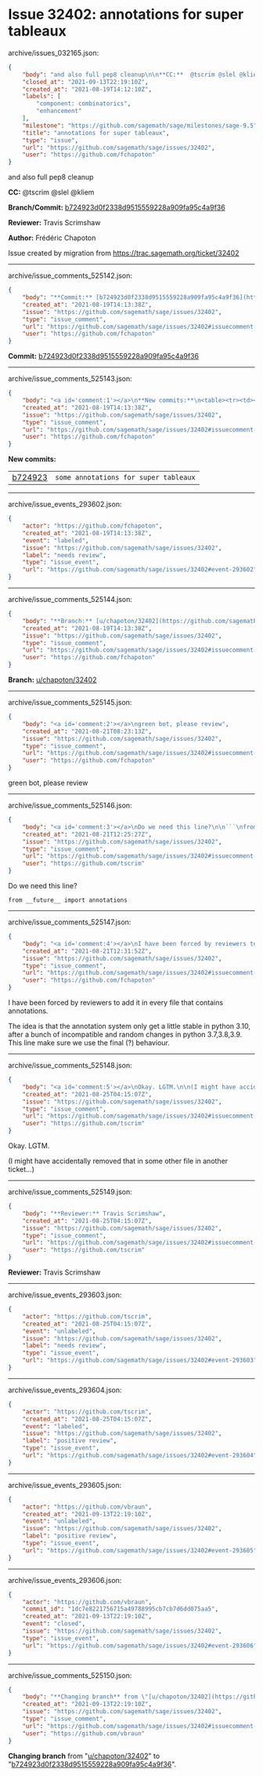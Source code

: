 # Issue 32402: annotations for super tableaux

archive/issues_032165.json:
```json
{
    "body": "and also full pep8 cleanup\n\n**CC:**  @tscrim @slel @kliem\n\n**Branch/Commit:** [b724923d0f2338d9515559228a909fa95c4a9f36](https://github.com/sagemath/sagetrac-mirror/commit/b724923d0f2338d9515559228a909fa95c4a9f36)\n\n**Reviewer:** Travis Scrimshaw\n\n**Author:** Fr\u00e9d\u00e9ric Chapoton\n\nIssue created by migration from https://trac.sagemath.org/ticket/32402\n\n",
    "closed_at": "2021-09-13T22:19:10Z",
    "created_at": "2021-08-19T14:12:10Z",
    "labels": [
        "component: combinatorics",
        "enhancement"
    ],
    "milestone": "https://github.com/sagemath/sage/milestones/sage-9.5",
    "title": "annotations for super tableaux",
    "type": "issue",
    "url": "https://github.com/sagemath/sage/issues/32402",
    "user": "https://github.com/fchapoton"
}
```
and also full pep8 cleanup

**CC:**  @tscrim @slel @kliem

**Branch/Commit:** [b724923d0f2338d9515559228a909fa95c4a9f36](https://github.com/sagemath/sagetrac-mirror/commit/b724923d0f2338d9515559228a909fa95c4a9f36)

**Reviewer:** Travis Scrimshaw

**Author:** Frédéric Chapoton

Issue created by migration from https://trac.sagemath.org/ticket/32402





---

archive/issue_comments_525142.json:
```json
{
    "body": "**Commit:** [b724923d0f2338d9515559228a909fa95c4a9f36](https://github.com/sagemath/sagetrac-mirror/commit/b724923d0f2338d9515559228a909fa95c4a9f36)",
    "created_at": "2021-08-19T14:13:38Z",
    "issue": "https://github.com/sagemath/sage/issues/32402",
    "type": "issue_comment",
    "url": "https://github.com/sagemath/sage/issues/32402#issuecomment-525142",
    "user": "https://github.com/fchapoton"
}
```

**Commit:** [b724923d0f2338d9515559228a909fa95c4a9f36](https://github.com/sagemath/sagetrac-mirror/commit/b724923d0f2338d9515559228a909fa95c4a9f36)



---

archive/issue_comments_525143.json:
```json
{
    "body": "<a id='comment:1'></a>\n**New commits:**\n<table><tr><td><a href=\"https://github.com/sagemath/sagetrac-mirror/commit/b724923d0f2338d9515559228a909fa95c4a9f36\">b724923</a></td><td><code>some annotations for super tableaux</code></td></tr></table>\n",
    "created_at": "2021-08-19T14:13:38Z",
    "issue": "https://github.com/sagemath/sage/issues/32402",
    "type": "issue_comment",
    "url": "https://github.com/sagemath/sage/issues/32402#issuecomment-525143",
    "user": "https://github.com/fchapoton"
}
```

<a id='comment:1'></a>
**New commits:**
<table><tr><td><a href="https://github.com/sagemath/sagetrac-mirror/commit/b724923d0f2338d9515559228a909fa95c4a9f36">b724923</a></td><td><code>some annotations for super tableaux</code></td></tr></table>




---

archive/issue_events_293602.json:
```json
{
    "actor": "https://github.com/fchapoton",
    "created_at": "2021-08-19T14:13:38Z",
    "event": "labeled",
    "issue": "https://github.com/sagemath/sage/issues/32402",
    "label": "needs review",
    "type": "issue_event",
    "url": "https://github.com/sagemath/sage/issues/32402#event-293602"
}
```



---

archive/issue_comments_525144.json:
```json
{
    "body": "**Branch:** [u/chapoton/32402](https://github.com/sagemath/sagetrac-mirror/tree/u/chapoton/32402)",
    "created_at": "2021-08-19T14:13:38Z",
    "issue": "https://github.com/sagemath/sage/issues/32402",
    "type": "issue_comment",
    "url": "https://github.com/sagemath/sage/issues/32402#issuecomment-525144",
    "user": "https://github.com/fchapoton"
}
```

**Branch:** [u/chapoton/32402](https://github.com/sagemath/sagetrac-mirror/tree/u/chapoton/32402)



---

archive/issue_comments_525145.json:
```json
{
    "body": "<a id='comment:2'></a>\ngreen bot, please review",
    "created_at": "2021-08-21T08:23:13Z",
    "issue": "https://github.com/sagemath/sage/issues/32402",
    "type": "issue_comment",
    "url": "https://github.com/sagemath/sage/issues/32402#issuecomment-525145",
    "user": "https://github.com/fchapoton"
}
```

<a id='comment:2'></a>
green bot, please review



---

archive/issue_comments_525146.json:
```json
{
    "body": "<a id='comment:3'></a>\nDo we need this line?\n\n```\nfrom __future__ import annotations\n```",
    "created_at": "2021-08-21T12:25:27Z",
    "issue": "https://github.com/sagemath/sage/issues/32402",
    "type": "issue_comment",
    "url": "https://github.com/sagemath/sage/issues/32402#issuecomment-525146",
    "user": "https://github.com/tscrim"
}
```

<a id='comment:3'></a>
Do we need this line?

```
from __future__ import annotations
```



---

archive/issue_comments_525147.json:
```json
{
    "body": "<a id='comment:4'></a>\nI have been forced by reviewers to add it in every file that contains annotations.\n\nThe idea is that the annotation system only get a little stable in python 3.10, after a bunch of incompatible and random changes in python 3.7,3.8,3.9. This line make sure we use the final (?) behaviour.",
    "created_at": "2021-08-21T12:31:52Z",
    "issue": "https://github.com/sagemath/sage/issues/32402",
    "type": "issue_comment",
    "url": "https://github.com/sagemath/sage/issues/32402#issuecomment-525147",
    "user": "https://github.com/fchapoton"
}
```

<a id='comment:4'></a>
I have been forced by reviewers to add it in every file that contains annotations.

The idea is that the annotation system only get a little stable in python 3.10, after a bunch of incompatible and random changes in python 3.7,3.8,3.9. This line make sure we use the final (?) behaviour.



---

archive/issue_comments_525148.json:
```json
{
    "body": "<a id='comment:5'></a>\nOkay. LGTM.\n\n(I might have accidentally removed that in some other file in another ticket...)",
    "created_at": "2021-08-25T04:15:07Z",
    "issue": "https://github.com/sagemath/sage/issues/32402",
    "type": "issue_comment",
    "url": "https://github.com/sagemath/sage/issues/32402#issuecomment-525148",
    "user": "https://github.com/tscrim"
}
```

<a id='comment:5'></a>
Okay. LGTM.

(I might have accidentally removed that in some other file in another ticket...)



---

archive/issue_comments_525149.json:
```json
{
    "body": "**Reviewer:** Travis Scrimshaw",
    "created_at": "2021-08-25T04:15:07Z",
    "issue": "https://github.com/sagemath/sage/issues/32402",
    "type": "issue_comment",
    "url": "https://github.com/sagemath/sage/issues/32402#issuecomment-525149",
    "user": "https://github.com/tscrim"
}
```

**Reviewer:** Travis Scrimshaw



---

archive/issue_events_293603.json:
```json
{
    "actor": "https://github.com/tscrim",
    "created_at": "2021-08-25T04:15:07Z",
    "event": "unlabeled",
    "issue": "https://github.com/sagemath/sage/issues/32402",
    "label": "needs review",
    "type": "issue_event",
    "url": "https://github.com/sagemath/sage/issues/32402#event-293603"
}
```



---

archive/issue_events_293604.json:
```json
{
    "actor": "https://github.com/tscrim",
    "created_at": "2021-08-25T04:15:07Z",
    "event": "labeled",
    "issue": "https://github.com/sagemath/sage/issues/32402",
    "label": "positive review",
    "type": "issue_event",
    "url": "https://github.com/sagemath/sage/issues/32402#event-293604"
}
```



---

archive/issue_events_293605.json:
```json
{
    "actor": "https://github.com/vbraun",
    "created_at": "2021-09-13T22:19:10Z",
    "event": "unlabeled",
    "issue": "https://github.com/sagemath/sage/issues/32402",
    "label": "positive review",
    "type": "issue_event",
    "url": "https://github.com/sagemath/sage/issues/32402#event-293605"
}
```



---

archive/issue_events_293606.json:
```json
{
    "actor": "https://github.com/vbraun",
    "commit_id": "1dc7e8221756715a49788995cb7cb7d6dd075aa5",
    "created_at": "2021-09-13T22:19:10Z",
    "event": "closed",
    "issue": "https://github.com/sagemath/sage/issues/32402",
    "type": "issue_event",
    "url": "https://github.com/sagemath/sage/issues/32402#event-293606"
}
```



---

archive/issue_comments_525150.json:
```json
{
    "body": "**Changing branch** from \"[u/chapoton/32402](https://github.com/sagemath/sagetrac-mirror/tree/u/chapoton/32402)\" to \"[b724923d0f2338d9515559228a909fa95c4a9f36](https://github.com/sagemath/sagetrac-mirror/commit/b724923d0f2338d9515559228a909fa95c4a9f36)\".",
    "created_at": "2021-09-13T22:19:10Z",
    "issue": "https://github.com/sagemath/sage/issues/32402",
    "type": "issue_comment",
    "url": "https://github.com/sagemath/sage/issues/32402#issuecomment-525150",
    "user": "https://github.com/vbraun"
}
```

**Changing branch** from "[u/chapoton/32402](https://github.com/sagemath/sagetrac-mirror/tree/u/chapoton/32402)" to "[b724923d0f2338d9515559228a909fa95c4a9f36](https://github.com/sagemath/sagetrac-mirror/commit/b724923d0f2338d9515559228a909fa95c4a9f36)".
